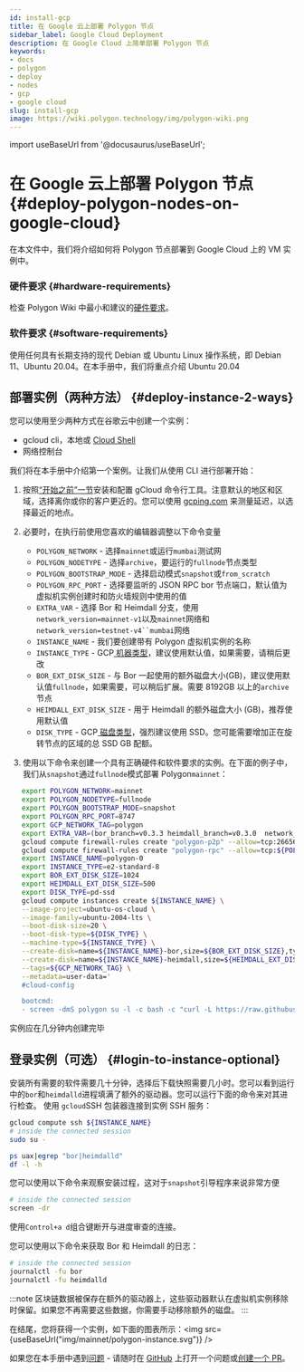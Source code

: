 ```yaml
---
id: install-gcp
title: 在 Google 云上部署 Polygon 节点
sidebar_label: Google Cloud Deployment
description: 在 Google Cloud 上简单部署 Polygon 节点
keywords:
- docs
- polygon
- deploy
- nodes
- gcp
- google cloud
slug: install-gcp
image: https://wiki.polygon.technology/img/polygon-wiki.png
---
```

import useBaseUrl from '@docusaurus/useBaseUrl';

# 在 Google 云上部署 Polygon 节点 {#deploy-polygon-nodes-on-google-cloud}

在本文件中，我们将介绍如何将 Polygon 节点部署到 Google Cloud 上的 VM 实例中。

### 硬件要求 {#hardware-requirements}

检查 Polygon Wiki 中最小和建议的[硬件要求](/docs/maintain/validate/validator-node-system-requirements)。

### 软件要求 {#software-requirements}

使用任何具有长期支持的现代 Debian 或 Ubuntu Linux 操作系统，即 Debian 11、Ubuntu 20.04。在本手册中，我们将重点介绍 Ubuntu 20.04

## 部署实例（两种方法） {#deploy-instance-2-ways}

您可以使用至少两种方式在谷歌云中创建一个实例：

* gcloud cli，本地或 [Cloud Shell](https://cloud.google.com/shell)
* 网络控制台

我们将在本手册中介绍第一个案例。让我们从使用 CLI 进行部署开始：
1. 按照[“开始之前”一节](https://cloud.google.com/compute/docs/instances/create-start-instance#before-you-begin)安装和配置 gCloud 命令行工具。注意默认的地区和区域，选择离你或你的客户更近的。您可以使用 [gcping.com](https://gcping.com) 来测量延迟，以选择最近的地点。
2. 必要时，在执行前使用您喜欢的编辑器调整以下命令变量
   * `POLYGON_NETWORK` - 选择`mainnet`或运行`mumbai`测试网
   * `POLYGON_NODETYPE` - 选择`archive`，要运行的`fullnode`节点类型
   * `POLYGON_BOOTSTRAP_MODE` - 选择启动模式`snapshot`或`from_scratch`
   * `POLYGON_RPC_PORT` - 选择要监听的 JSON RPC bor 节点端口，默认值为虚拟机实例创建时和防火墙规则中使用的值
   * `EXTRA_VAR` - 选择 Bor 和 Heimdall 分支，使用`network_version=mainnet-v1`以及`mainnet`网络和`network_version=testnet-v4``mumbai`网络
   * `INSTANCE_NAME` - 我们要创建带有 Polygon 虚拟机实例的名称
   * `INSTANCE_TYPE` - GCP[ 机器类型](https://cloud.google.com/compute/docs/machine-types)，建议使用默认值，如果需要，请稍后更改
   * `BOR_EXT_DISK_SIZE` - 与 Bor 一起使用的额外磁盘大小(GB)，建议使用默认值`fullnode`，如果需要，可以稍后扩展。需要 8192GB 以上的`archive`节点
   * `HEIMDALL_EXT_DISK_SIZE` - 用于 Heimdall 的额外磁盘大小 (GB)，推荐使用默认值
   * `DISK_TYPE` - GCP[ 磁盘类型](https://cloud.google.com/compute/docs/disks#disk-types)，强烈建议使用 SSD。您可能需要增加正在旋转节点的区域的总 SSD GB 配额。

3. 使用以下命令来创建一个具有正确硬件和软件要求的实例。在下面的例子中，我们从`snapshot`通过`fullnode`模式部署 Polygon`mainnet`：
```bash
   export POLYGON_NETWORK=mainnet
   export POLYGON_NODETYPE=fullnode
   export POLYGON_BOOTSTRAP_MODE=snapshot
   export POLYGON_RPC_PORT=8747
   export GCP_NETWORK_TAG=polygon
   export EXTRA_VAR=(bor_branch=v0.3.3 heimdall_branch=v0.3.0  network_version=mainnet-v1 node_type=sentry/sentry heimdall_network=${POLYGON_NETWORK})
   gcloud compute firewall-rules create "polygon-p2p" --allow=tcp:26656,tcp:30303,udp:30303 --description="polygon p2p" --target-tags=${GCP_NETWORK_TAG}
   gcloud compute firewall-rules create "polygon-rpc" --allow=tcp:${POLYGON_RPC_PORT} --description="polygon rpc" --target-tags=${GCP_NETWORK_TAG}
   export INSTANCE_NAME=polygon-0
   export INSTANCE_TYPE=e2-standard-8
   export BOR_EXT_DISK_SIZE=1024
   export HEIMDALL_EXT_DISK_SIZE=500
   export DISK_TYPE=pd-ssd
   gcloud compute instances create ${INSTANCE_NAME} \
   --image-project=ubuntu-os-cloud \
   --image-family=ubuntu-2004-lts \
   --boot-disk-size=20 \
   --boot-disk-type=${DISK_TYPE} \
   --machine-type=${INSTANCE_TYPE} \
   --create-disk=name=${INSTANCE_NAME}-bor,size=${BOR_EXT_DISK_SIZE},type=${DISK_TYPE},auto-delete=no \
   --create-disk=name=${INSTANCE_NAME}-heimdall,size=${HEIMDALL_EXT_DISK_SIZE},type=${DISK_TYPE},auto-delete=no \
   --tags=${GCP_NETWORK_TAG} \
   --metadata=user-data='
   #cloud-config

   bootcmd:
   - screen -dmS polygon su -l -c bash -c "curl -L https://raw.githubusercontent.com/maticnetwork/node-ansible/master/install-gcp.sh | bash -s -- -n '${POLYGON_NETWORK}' -m '${POLYGON_NODETYPE}' -s '${POLYGON_BOOTSTRAP_MODE}' -p '${POLYGON_RPC_PORT}' -e \"'${EXTRA_VAR}'\"; bash"'
```
实例应在几分钟内创建完毕

## 登录实例（可选） {#login-to-instance-optional}

安装所有需要的软件需要几十分钟，选择后下载快照需要几小时。您可以看到运行中的`bor`和`heimdalld`进程填满了额外的驱动器。您可以运行下面的命令来对其进行检查。
使用 `gcloud`SSH 包装器连接到实例 SSH 服务：
```bash
gcloud compute ssh ${INSTANCE_NAME}
# inside the connected session
sudo su -

ps uax|egrep "bor|heimdalld"
df -l -h
```
您可以使用以下命令来观察安装过程，这对于`snapshot`引导程序来说非常方便
```bash
# inside the connected session
screen -dr
```
使用`Control+a d`组合键断开与进度审查的连接。

您可以使用以下命令来获取 Bor 和 Heimdall 的日志：
```bash
# inside the connected session
journalctl -fu bor
journalctl -fu heimdalld
```
:::note
区块链数据被保存在额外的驱动器上，这些驱动器默认在虚拟机实例移除时保留。如果您不再需要这些数据，你需要手动移除额外的磁盘。
:::

在结尾，您将获得一个实例，如下面的图表所示：<img src={useBaseUrl("img/mainnet/polygon-instance.svg")} />

如果您在本手册中遇到[问题](https://github.com/maticnetwork/matic-docs/issues) - 请随时在 [GitHub](https://github.com/maticnetwork/matic-docs) 上打开一个问题或[创建一个 PR](https://github.com/maticnetwork/matic-docs/pulls)。
